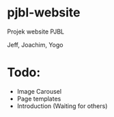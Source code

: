 # pjbl-website
Projek website PJBL

Jeff, Joachim, Yogo

# Todo:
* Image Carousel
* Page templates
* Introduction (Waiting for others)